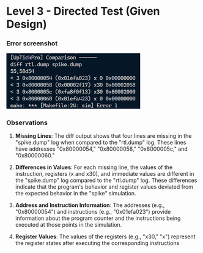 # Level 3 - Directed Test (Given Design)

### Error screenshot

<img src="imgs/error.png" width="350">

### Observations

1. **Missing Lines**: The diff output shows that four lines are missing in the "spike.dump" log when compared to the "rtl.dump" log. These lines have addresses "0x80000054," "0x80000058," "0x8000005c," and "0x80000060."

2. **Differences in Values**: For each missing line, the values of the instruction, registers (x and x30), and immediate values are different in the "spike.dump" log compared to the "rtl.dump" log. These differences indicate that the program's behavior and register values deviated from the expected behavior in the "spike" simulation.

3. **Address and Instruction Information**: The addresses (e.g., "0x80000054") and instructions (e.g., "0x01efa023") provide information about the program counter and the instructions being executed at those points in the simulation.

4. **Register Values**: The values of the registers (e.g., "x30," "x") represent the register states after executing the corresponding instructions